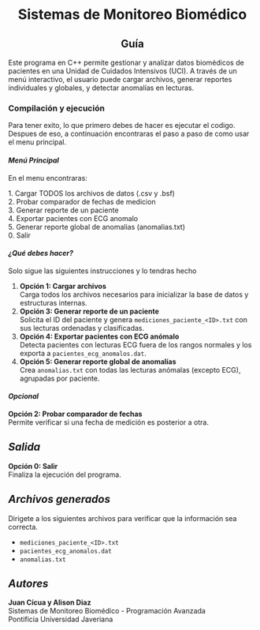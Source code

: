 <head>
  <h1 align="center"><strong> Sistemas de Monitoreo Biomédico </strong></h1>
  <h2 align="center"> Guía </h2>
</head>
<body>
  <p>Este programa en C++ permite gestionar y analizar datos biomédicos de pacientes en una Unidad de Cuidados Intensivos (UCI). A través de un menú interactivo, el usuario puede cargar archivos, generar reportes individuales y globales, y detectar anomalías en lecturas. </p>
  
  <h3><strong> Compilación y ejecución </strong></h3>
  <p>Para tener exito, lo que primero debes de hacer es ejecutar el codigo. Despues de eso, a continuación encontraras el paso a paso de como usar el menu principal.</p>
  
  <h4><em> Menú Principal </em></h4>
  <p> En el menu encontraras:</p>
  <p>
  1. Cargar TODOS los archivos de datos (.csv y .bsf)<br>
  2. Probar comparador de fechas de medicion<br>
  3. Generar reporte de un paciente<br>
  4. Exportar pacientes con ECG anomalo<br>
  5. Generar reporte global de anomalias (anomalias.txt)<br>
  0. Salir<br>
  </p>

  <h4><em> ¿Qué debes hacer? </em></h4>
  <p> Solo sigue las siguientes instrucciones y lo tendras hecho </p>
   <ol>
    <li><strong>Opción 1: Cargar archivos</strong><br>
      Carga todos los archivos necesarios para inicializar la base de datos y estructuras internas.
    </li>
    <li><strong>Opción 3: Generar reporte de un paciente</strong><br>
      Solicita el ID del paciente y genera <code>mediciones_paciente_&lt;ID&gt;.txt</code> con sus lecturas ordenadas y clasificadas.
    </li>
    <li><strong>Opción 4: Exportar pacientes con ECG anómalo</strong><br>
      Detecta pacientes con lecturas ECG fuera de los rangos normales y los exporta a <code>pacientes_ecg_anomalos.dat</code>.
    </li>
    <li><strong>Opción 5: Generar reporte global de anomalías</strong><br>
      Crea <code>anomalias.txt</code> con todas las lecturas anómalas (excepto ECG), agrupadas por paciente.
    </li>
  </ol>

  <h4><em>Opcional</em></h4>
  <p><strong>Opción 2: Probar comparador de fechas</strong><br>
  Permite verificar si una fecha de medición es posterior a otra.</p>

  <h2><em>Salida</em></h2>
  <p><strong>Opción 0: Salir</strong><br>
  Finaliza la ejecución del programa.</p>

  <h2><em>Archivos generados</em></h2>
  <p> Dirigete a los siguientes archivos para verificar que la información sea correcta.</p>
  <ul>
    <li><code>mediciones_paciente_&lt;ID&gt;.txt</code></li>
    <li><code>pacientes_ecg_anomalos.dat</code></li>
    <li><code>anomalias.txt</code></li>
  </ul>

  <h2><em>Autores</em></h2>
  <p><strong>Juan Cícua y Alison Diaz</strong><br>
  Sistemas de Monitoreo Biomédico - Programación Avanzada<br>
  Pontificia Universidad Javeriana</p>
</body>
